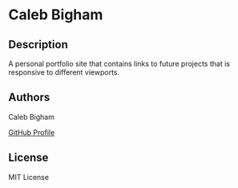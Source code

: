 # Caleb Bigham

## Description

A personal portfolio site that contains links to future projects that is responsive to different viewports. 

## Authors

Caleb Bigham 

[GitHub Profile](https://github.com/cbigham25)

## License

MIT License
